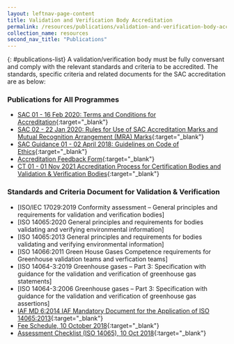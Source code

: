 ```yaml
---
layout: leftnav-page-content
title: Validation and Verification Body Accreditation
permalink: /resources/publications/validation-and-verification-body-accreditation
collection_name: resources
second_nav_title: "Publications"
---
```


{: #publications-list}
A validation/verification body must be fully conversant and comply with the relevant standards and criteria to be accredited. The standards, specific criteria and related documents for the SAC accreditation are as below:

<!-- COMMENT: The {:target="_blank"} syntax at the end of the Markdown document links is used to open the document in a new window tab -->
### Publications for All Programmes
* [SAC 01 - 16 Feb 2020: Terms and Conditions for Accreditation](/files/documents/laboratory-accreditation/SAC-01-16Feb2020.pdf){:target="_blank"}
* [SAC 02 - 22 Jan 2020: Rules for Use of SAC Accreditation Marks and Mutual Recognition Arrangement (MRA) Marks](/files/documents/laboratory-accreditation/SAC-02-22-Jan-20.pdf){:target="_blank"}
* [SAC Guidance 01 - 02 April 2018: Guidelines on Code of Ethics](/files/documents/SAC-Guidance-01-Guidelines-on-Code-of-Ethics-(02-April-2018).pdf){:target="_blank"}
* [Accreditation Feedback Form](/files/documents/SACFM10-AC-feedback-form-15-Jul-19.doc){:target="_blank"}
* [CT 01 - 01 Nov 2021 Accreditation Process for Certification Bodies and Validation & Verification Bodies](/files/documents/CT-01-01-Nov-2021.pdf){:target="_blank"}


### Standards and Criteria Document for Validation & Verification

* [ISO/IEC 17029:2019 Conformity assessment – General principles and requirements for validation and verification bodies]
* [ISO 14065:2020 General principles and requirements for bodies validating and verifying environmental information]
* [ISO 14065:2013 General principles and requirements for bodies validating and verifying environmental information]
* [ISO 14066:2011  Green House Gases Competence requirements for Greenhouse validation teams and verfication teams]
* [ISO 14064-3:2019 Greenhouse gases – Part 3: Specification with guidance for the validation and verification of greenhouse gas statements]
* [ISO 14064-3:2006 Greenhouse gases – Part 3: Specification with guidance for the validation and verification of greenhouse gas assertions]
* [IAF MD 6:2014 IAF Mandatory Document for the Application of ISO 14065:2013](/files/documents/validation-and-verification-bodies/IAF-MD6-2014-Issue-2-Publication-23-03-2014.pdf){:target="_blank"}
* [Fee Schedule, 10 October 2018](/files/documents/validation-and-verification-bodies/VB-Fees-Schedule-(VBDOC04)-10-October-2018.pdf){:target="_blank"}
* [Assessment Checklist (ISO 14065), 10 Oct 2018](/files/documents/validation-and-verification-bodies/Assessment-Checklist-(ISO-14065)-10-October-2018.docx){:target="_blank"}

<!-- NOTE: changes to Fees Schedule Fees Schedule must also be updated in 'Services -> Apply for Accreditation' -->

